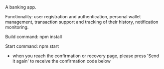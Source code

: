 A banking app. 

Functionality: user registration and authentication, personal wallet management, transaction support and tracking of their history, notification monitoring.

Build command: npm install

Start command: npm start

* when you reach the confirmation or recovery page, please press 'Send it again' to receive the confirmation code below
